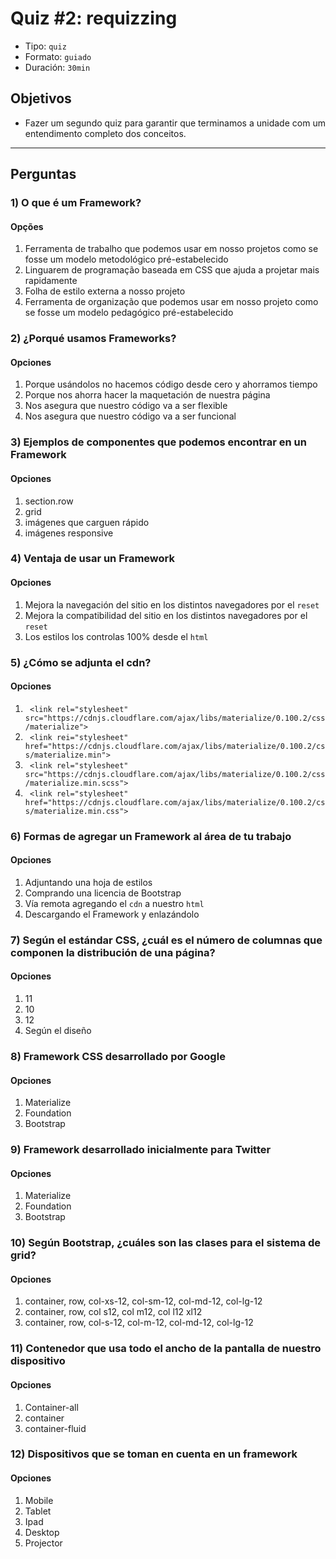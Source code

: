 # Quiz #2: requizzing

- Tipo: `quiz`
- Formato: `guiado`
- Duración: `30min`

## Objetivos

- Fazer um segundo quiz para garantir que terminamos a unidade com um entendimento completo dos conceitos. 

***

## Perguntas

### 1) O que é um Framework?

#### Opções

1. Ferramenta de trabalho que podemos usar em nosso projetos como se fosse um modelo metodológico pré-estabelecido
2. Linguarem de programação baseada em CSS que ajuda a projetar mais rapidamente
3. Folha de estilo externa a nosso projeto
4. Ferramenta de organização que podemos usar em nosso projeto como se fosse um modelo pedagógico pré-estabelecido

<solution style="display:none;">1</solution>

### 2) ¿Porqué usamos Frameworks?

#### Opciones

1. Porque usándolos no hacemos código desde cero y ahorramos tiempo
2. Porque nos ahorra hacer la maquetación de nuestra página
3. Nos asegura que nuestro código va a ser flexible
4. Nos asegura que nuestro código va a ser funcional

<solution style="display:none;">1,4</solution>

### 3) Ejemplos de componentes que podemos encontrar en un Framework

#### Opciones

1. section.row
2. grid
3. imágenes que carguen rápido
4. imágenes responsive

<solution style="display:none;">2,4</solution>

### 4) Ventaja de usar un Framework

#### Opciones

1. Mejora la navegación del sitio en los distintos navegadores por el `reset`
2. Mejora la compatibilidad del sitio en los distintos navegadores por el `reset`
3. Los estilos los controlas 100% desde el `html`

<solution style="display:none;">2</solution>

### 5) ¿Cómo se adjunta el cdn?

#### Opciones

1. ` <link rel="stylesheet" src="https://cdnjs.cloudflare.com/ajax/libs/materialize/0.100.2/css/materialize">`
2. ` <link rei="stylesheet" href="https://cdnjs.cloudflare.com/ajax/libs/materialize/0.100.2/css/materialize.min">`
3. ` <link rel="stylesheet" src="https://cdnjs.cloudflare.com/ajax/libs/materialize/0.100.2/css/materialize.min.scss">`
4. ` <link rel="stylesheet" href="https://cdnjs.cloudflare.com/ajax/libs/materialize/0.100.2/css/materialize.min.css">`

<solution style="display:none;">4</solution>

### 6) Formas de agregar un Framework al área de tu trabajo

#### Opciones

1. Adjuntando una hoja de estilos
2. Comprando una licencia de Bootstrap
3. Vía remota agregando el `cdn` a nuestro `html`
4. Descargando el Framework y enlazándolo

<solution style="display:none;">3,4</solution>

### 7) Según el estándar CSS, ¿cuál es el número de columnas que componen la distribución de una página?

#### Opciones

1. 11
2. 10
3. 12
4. Según el diseño

<solution style="display:none;">3</solution>

### 8) Framework CSS desarrollado por Google

#### Opciones

1. Materialize
2. Foundation
3. Bootstrap

<solution style="display:none;">1</solution>

### 9) Framework desarrollado inicialmente para Twitter

#### Opciones

1. Materialize
2. Foundation
3. Bootstrap

<solution style="display:none;">3</solution>

### 10) Según Bootstrap, ¿cuáles son las clases para el sistema de grid?

#### Opciones

1. container, row, col-xs-12, col-sm-12, col-md-12, col-lg-12
2. container, row, col s12, col m12, col l12 xl12
3. container, row, col-s-12, col-m-12, col-md-12, col-lg-12

<solution style="display:none;">1</solution>

### 11) Contenedor que usa todo el ancho de la pantalla de nuestro dispositivo

#### Opciones

1. Container-all
2. container
3. container-fluid

<solution style="display:none;">3</solution>

### 12) Dispositivos que se toman en cuenta en un framework

#### Opciones

1. Mobile
2. Tablet
3. Ipad
4. Desktop
5. Projector

<solution style="display:none;">1,2,4</solution>
